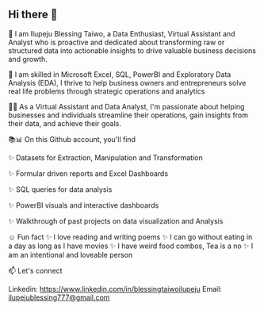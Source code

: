 ## Hi there 👋
🤗 I am Ilupeju Blessing Taiwo, a Data Enthusiast, Virtual Assistant and Analyst who is proactive and dedicated about transforming raw or structured data into actionable insights to drive valuable business decisions and growth.

🧮 I am skilled in Microsoft Excel, SQL, PowerBI and Exploratory Data Analysis  (EDA), I thrive to help business owners and entrepreneurs solve real life problems through strategic operations and analytics


👩‍💻 As a Virtual Assistant and Data Analyst, I'm passionate about helping businesses and individuals streamline their operations, gain insights from their data, and achieve their goals. 

📚📊 On this Github account, you'll find

✨️ Datasets for Extraction, Manipulation and Transformation

✨️ Formular driven reports and Excel Dashboards

✨️ SQL queries for data analysis

✨️ PowerBI visuals and interactive dashboards

✨️ Walkthrough of past projects on data visualization and Analysis

☺️ Fun fact
✨️ I love reading and writing poems
✨️ I can go without eating in a day as long as I have movies
✨️ I have weird food combos, Tea is a no
✨️ I am an intentional and loveable person 


 📫 Let's connect 

Linkedin: https://www.linkedin.com/in/blessingtaiwoilupeju 
Email: ilupejublessing777@gmail.com
